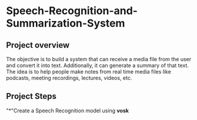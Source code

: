 # Speech-Recognition-and-Summarization-System
## Project overview
The objective is to build a system that can receive a media file from the user and convert it into text. Additionally, it can generate a summary of that text. The idea is to help people make notes from real time media files like podcasts, meeting recordings, lectures, videos, etc.
## Project Steps
"*"Create a Speech Recognition model using **vosk**

